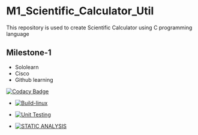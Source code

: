 # M1_Scientific_Calculator_Util
This repository is used to create Scientific Calculator using C programming language

## Milestone-1
* Sololearn
* Cisco
* Github learning



[![Codacy Badge](https://api.codacy.com/project/badge/Grade/c328a3025934460c86e3c997d6a18b3e)](https://app.codacy.com/gh/purushottamnaiduallu/M1_Scientific_Calculator_Util?utm_source=github.com&utm_medium=referral&utm_content=purushottamnaiduallu/M1_Scientific_Calculator_Util&utm_campaign=Badge_Grade_Settings)
* [![Build-linux](https://github.com/purushottamnaiduallu/M1_Scientific_Calculator_Util/actions/workflows/main.yml/badge.svg)](https://github.com/purushottamnaiduallu/M1_Scientific_Calculator_Util/actions/workflows/main.yml)

* [![Unit Testing](https://github.com/purushottamnaiduallu/M1_Scientific_Calculator_Util/actions/workflows/unittestmain.yml/badge.svg)](https://github.com/purushottamnaiduallu/M1_Scientific_Calculator_Util/actions/workflows/unittestmain.yml)

* [![STATIC ANALYSIS](https://github.com/purushottamnaiduallu/M1_Scientific_Calculator_Util/actions/workflows/cppcheckmain.yml/badge.svg)](https://github.com/purushottamnaiduallu/M1_Scientific_Calculator_Util/actions/workflows/cppcheckmain.yml)
